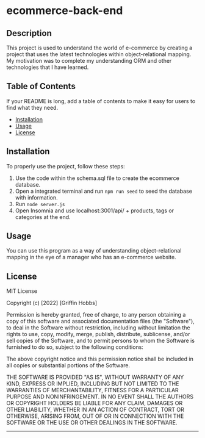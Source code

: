 # ecommerce-back-end

## Description

This project is used to understand the world of e-commerce by creating a project that uses the latest technologies within object-relational mapping. My motivation was to complete my understanding ORM and other technologies that I have learned.

## Table of Contents

If your README is long, add a table of contents to make it easy for users to find what they need.

- [Installation](#installation)
- [Usage](#usage)
- [License](#license)

## Installation

To properly use the project, follow these steps:

1. Use the code within the schema.sql file to create the ecommerce database.
2. Open a integrated terminal and run 
`npm run seed` 
to seed the database with information.
3. Run
`node server.js`
4. Open Insomnia and use localhost:3001/api/ + products, tags or categories at the end.

## Usage

You can use this program as a way of understanding object-relational mapping in the eye of a manager who has an e-commerce website. 

## License

MIT License

Copyright (c) [2022] [Griffin Hobbs]

Permission is hereby granted, free of charge, to any person obtaining a copy
of this software and associated documentation files (the "Software"), to deal
in the Software without restriction, including without limitation the rights
to use, copy, modify, merge, publish, distribute, sublicense, and/or sell
copies of the Software, and to permit persons to whom the Software is
furnished to do so, subject to the following conditions:

The above copyright notice and this permission notice shall be included in all
copies or substantial portions of the Software.

THE SOFTWARE IS PROVIDED "AS IS", WITHOUT WARRANTY OF ANY KIND, EXPRESS OR
IMPLIED, INCLUDING BUT NOT LIMITED TO THE WARRANTIES OF MERCHANTABILITY,
FITNESS FOR A PARTICULAR PURPOSE AND NONINFRINGEMENT. IN NO EVENT SHALL THE
AUTHORS OR COPYRIGHT HOLDERS BE LIABLE FOR ANY CLAIM, DAMAGES OR OTHER
LIABILITY, WHETHER IN AN ACTION OF CONTRACT, TORT OR OTHERWISE, ARISING FROM,
OUT OF OR IN CONNECTION WITH THE SOFTWARE OR THE USE OR OTHER DEALINGS IN THE
SOFTWARE.

---
